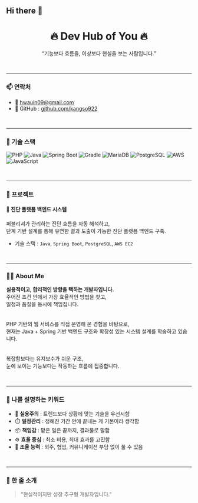 ## Hi there 👋



<h1 align="center">🔥 Dev Hub of You 🔥</h1>
<p align="center">“기능보다 흐름을, 이상보다 현실을 보는 사람입니다.”</p>

<br>

---

### 📫 연락처
- 📧 hwauin09@gmail.com  
- 🐙 GitHub : [github.com/kangso922](https://github.com/kangso922)

<br>

---

### 🧰 기술 스택

![PHP](https://img.shields.io/badge/PHP-777BB4?style=for-the-badge&logo=php&logoColor=white)
![Java](https://img.shields.io/badge/Java-007396?style=for-the-badge&logo=java&logoColor=white)
![Spring Boot](https://img.shields.io/badge/Spring_Boot-6DB33F?style=for-the-badge&logo=springboot&logoColor=white)
![Gradle](https://img.shields.io/badge/Gradle-02303A?style=for-the-badge&logo=gradle&logoColor=white)
![MariaDB](https://img.shields.io/badge/MariaDB-003545?style=for-the-badge&logo=mariadb&logoColor=white)
![PostgreSQL](https://img.shields.io/badge/PostgreSQL-336791?style=for-the-badge&logo=postgresql&logoColor=white)
![AWS](https://img.shields.io/badge/AWS-232F3E?style=for-the-badge&logo=amazonaws&logoColor=white)
![JavaScript](https://img.shields.io/badge/JavaScript-F7DF1E?style=for-the-badge&logo=javascript&logoColor=black)

<br>

---

### 🚀 프로젝트

#### 🧩 진단 플랫폼 백엔드 시스템  
퍼블리셔가 관리하는 진단 흐름을 자동 해석하고,  
단계 기반 설계를 통해 유연한 결과 도출이 가능한 진단 플랫폼 백엔드 구축.

- 기술 스택 : `Java`, `Spring Boot`, `PostgreSQL`, `AWS EC2`

<br>

---

### 👨‍💻 About Me

**실용적이고, 합리적인 방향을 택하는 개발자입니다.**  
주어진 조건 안에서 가장 효율적인 방법을 찾고,  
일정과 품질을 동시에 책임집니다.  
<br><br>
PHP 기반의 웹 서비스를 직접 운영해 온 경험을 바탕으로,  
현재는 Java + Spring 기반 백엔드 구조와 확장성 있는 시스템 설계를 학습하고 있습니다.  
<br><br>
복잡함보다는 유지보수가 쉬운 구조,  
눈에 보이는 기능보다는 작동하는 흐름에 집중합니다.

<br>

---

### 🌱 나를 설명하는 키워드

- 📌 **실용주의** : 트렌드보다 상황에 맞는 기술을 우선시함  
- ⏱️ **일정관리** : 정해진 기간 안에 끝내는 게 기본이라 생각함  
- 📦 **책임감** : 맡은 일은 끝까지, 결과물로 말함  
- ⚙️ **효율 중심** : 최소 비용, 최대 효과를 고민함  
- 🧩 **조율 능력** : 외주, 협업, 커뮤니케이션 부담 없이 풀 수 있음  

<br>

---
### 💬 한 줄 소개

> "현실적이지만 성장 추구형 개발자입니다."
